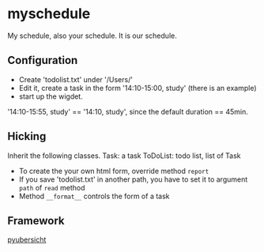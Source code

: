 # myschedule

My schedule, also your schedule. It is our schedule.

## Configuration

* Create 'todolist.txt' under '/Users/<username>'
* Edit it, create a task in the form '14:10-15:00, study' (there is an example)
* start up the wigdet.
  
'14:10-15:55, study' == '14:10, study', since the default duration == 45min.
  
## Hicking

Inherit the following classes.
Task: a task
ToDoList: todo list, list of Task

* To create the your own html form, override method `report`
* If you save 'todolist.txt' in another path, you have to set it to argument `path` of `read` method
* Method `__format__` controls the form of a task

## Framework

[pyubersicht](https://github.com/Freakwill/pyubersicht)
